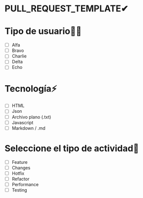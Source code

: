 # PULL_REQUEST_TEMPLATE✔
# Tipo de usuario🤦‍♀️
- [ ] Alfa
- [ ] Bravo 
- [ ] Charlie
- [ ] Delta
- [ ] Echo

# Tecnología⚡
- [ ] HTML 
- [ ] Json 
- [ ] Archivo plano (.txt) 
- [ ] Javascript 
- [ ] Markdown / .md

# Seleccione el tipo de actividad🚃
- [ ] Feature
- [ ] Changes
- [ ] Hotfix
- [ ] Refactor
- [ ] Performance
- [ ] Testing
